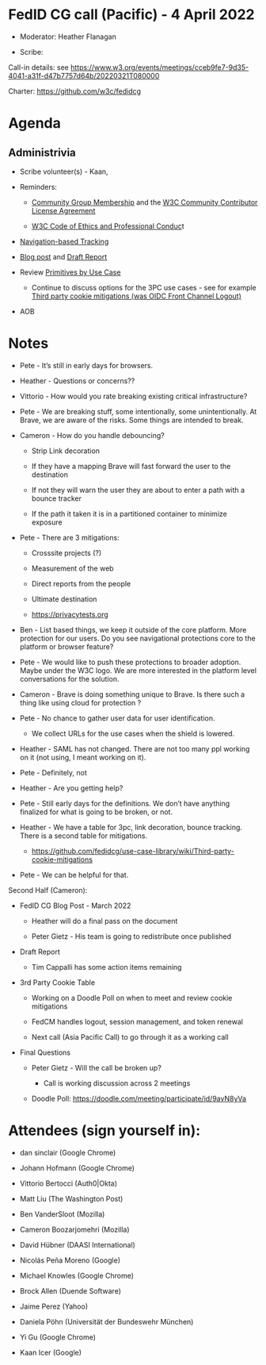 # FedID CG call (Pacific) - 4 April 2022

-   Moderator: Heather Flanagan

-   Scribe:

Call-in details: see
https://www.w3.org/events/meetings/cceb9fe7-9d35-4041-a31f-d47b7757d64b/20220321T080000

Charter:
[<u>https://github.com/w3c/fedidcg</u>](https://github.com/w3c/fedidcg)

Agenda
======

Administrivia
-------------

-   Scribe volunteer(s) - Kaan,

-   Reminders:

    -   [<u>Community Group
  Membership</u>](https://www.w3.org/community/fed-id/) and the
  [<u>W3C Community Contributor License
  Agreement</u>](https://www.w3.org/community/about/agreements/cla/)

    -   [<u>W3C Code of Ethics and Professional
  Conduc</u>](https://www.w3.org/Consortium/cepc/)t

<!-- -->

-   [<u>Navigation-based
  Tracking</u>](https://github.com/privacycg/nav-tracking-mitigations)

-   [<u>Blog
  post</u>](https://docs.google.com/document/d/1v3B8n4cqxVF465eWKZGkQ9RC_qaeIdtrb0h7ZH0LZuQ/edit)
  and [<u>Draft
  Report</u>](https://docs.google.com/document/d/1D-UbhD7_d_X8h1_aEFV-nrlkMf2pQDTuf_s70ycYj20/edit#)

-   Review [<u>Primitives by Use
  Case</u>](https://github.com/fedidcg/use-case-library/wiki/Primitives-by-Use-Case)

    -   Continue to discuss options for the 3PC use cases - see for
  example [<u>Third party cookie mitigations (was OIDC Front
  Channel
  Logout)</u>](https://github.com/fedidcg/use-case-library/wiki/OIDC-Front-Channel-Logout)

-   AOB


Notes
=====

-   Pete - It’s still in early days for browsers.

-   Heather - Questions or concerns??

-   Vittorio - How would you rate breaking existing critical
  infrastructure?

-   Pete - We are breaking stuff, some intentionally, some
  unintentionally. At Brave, we are aware of the risks. Some things
  are intended to break.

-   Cameron - How do you handle debouncing?

    -   Strip Link decoration

    -   If they have a mapping Brave will fast forward the user to the
  destination

    -   If not they will warn the user they are about to enter a path
  with a bounce tracker

    -   If the path it taken it is in a partitioned container to
  minimize exposure

-   Pete - There are 3 mitigations:

    -   Crosssite projects (?)

    -   Measurement of the web

    -   Direct reports from the people

    -   Ultimate destination

    -   https://privacytests.org

-   Ben - List based things, we keep it outside of the core platform.
  More protection for our users. Do you see navigational protections
  core to the platform or browser feature?

-   Pete - We would like to push these protections to broader adoption.
  Maybe under the W3C logo. We are more interested in the platform
  level conversations for the solution.

-   Cameron - Brave is doing something unique to Brave. Is there such a
  thing like using cloud for protection ?

-   Pete - No chance to gather user data for user identification.

    -   We collect URLs for the use cases when the shield is lowered.

-   Heather - SAML has not changed. There are not too many ppl working
  on it (not using, I meant working on it).

-   Pete - Definitely, not

-   Heather - Are you getting help?

-   Pete - Still early days for the definitions. We don’t have anything
  finalized for what is going to be broken, or not.

-   Heather - We have a table for 3pc, link decoration, bounce tracking.
  There is a second table for mitigations.

    -   [<u>https://github.com/fedidcg/use-case-library/wiki/Third-party-cookie-mitigations</u>](https://github.com/fedidcg/use-case-library/wiki/Third-party-cookie-mitigations)

-   Pete - We can be helpful for that.

Second Half (Cameron):

-   FedID CG Blog Post - March 2022

    -   Heather will do a final pass on the document

    -   Peter Gietz - His team is going to redistribute once published

-   Draft Report

    -   Tim Cappalli has some action items remaining

-   3rd Party Cookie Table

    -   Working on a Doodle Poll on when to meet and review cookie
  mitigations

    -   FedCM handles logout, session management, and token renewal

    -   Next call (Asia Pacific Call) to go through it as a working call

-   Final Questions

    -   Peter Gietz - Will the call be broken up?

        -   Call is working discussion across 2 meetings

    -   Doodle Poll:
  [<u>https://doodle.com/meeting/participate/id/9avN8yVa</u>](https://doodle.com/meeting/participate/id/9avN8yVa)



Attendees (sign yourself in):
=============================

-   dan sinclair (Google Chrome)

-   Johann Hofmann (Google Chrome)

-   Vittorio Bertocci (Auth0\|Okta)

-   Matt Liu (The Washington Post)

-   Ben VanderSloot (Mozilla)

-   Cameron Boozarjomehri (Mozilla)

-   David Hübner (DAASI International)

-   Nicolás Peña Moreno (Google)

-   Michael Knowles (Google Chrome)

-   Brock Allen (Duende Software)

-   Jaime Perez (Yahoo)

-   Daniela Pöhn (Universität der Bundeswehr München)

-   Yi Gu (Google Chrome)

-   Kaan Icer (Google)
